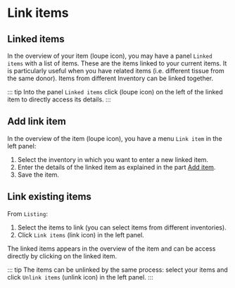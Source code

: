 # Link items

## Linked items
In the overview of your item (loupe icon), you may have a panel `Linked items` with a list of items. These are the items linked to your current items. It is particularly useful when you have related items (i.e. different tissue from the same donor). 
Items from different Inventory can be linked together.

::: tip
Into the panel `Linked items` click (loupe icon) on the left of the linked item to directly access its details.
:::

## Add link item
In the overview of the item (loupe icon), you have a menu `Link item` in the left panel:
1. Select the inventory in which you want to enter a new linked item.
2. Enter the details of the linked item as explained in the part [Add item](/laboratory-information-management-system/add-item.html#add-item).
3. Save the item.

## Link existing items
From `Listing`:
1. Select the items to link (you can select items from different inventories).
2. Click `Link items` (link icon) in the left panel.

The linked items appears in the overview of the item and can be access directly by clicking on the linked item.

::: tip
The items can be unlinked by the same process: select your items and click `Unlink items`  (unlink icon) in the left panel.
:::
